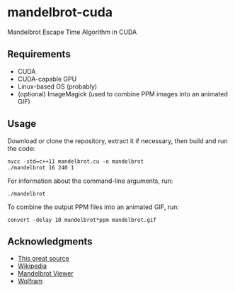 # mandelbrot-cuda
Mandelbrot Escape Time Algorithm in CUDA

## Requirements
- CUDA
- CUDA-capable GPU
- Linux-based OS (probably)
- (optional) ImageMagick (used to combine PPM images into an animated GIF)

## Usage
Download or clone the repository, extract it if necessary, then build and run the code:
```
nvcc -std=c++11 mandelbrot.cu -o mandelbrot
./mandelbrot 16 240 1
```
For information about the command-line arguments, run:
```
./mandelbrot
```
To combine the output PPM files into an animated GIF, run:
```
convert -delay 10 mandelbrot*ppm mandelbrot.gif
```

## Acknowledgments
- [This great source](http://warp.povusers.org/Mandelbrot/)
- [Wikipedia](https://en.wikipedia.org/wiki/Mandelbrot_set)
- [Mandelbrot Viewer](http://math.hws.edu/eck/js/mandelbrot/MB.html)
- [Wolfram](http://mathworld.wolfram.com/MandelbrotSet.html)
